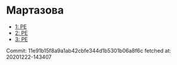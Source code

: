# Мартазова
- [1: PE](1.md)
- [2: PE](2.md)
- [3: PE](3.md)

Commit: 11e91b15f8a9a1ab42cbfe344d1b5301b06a8f6c
 fetched at: 20201222-143407
